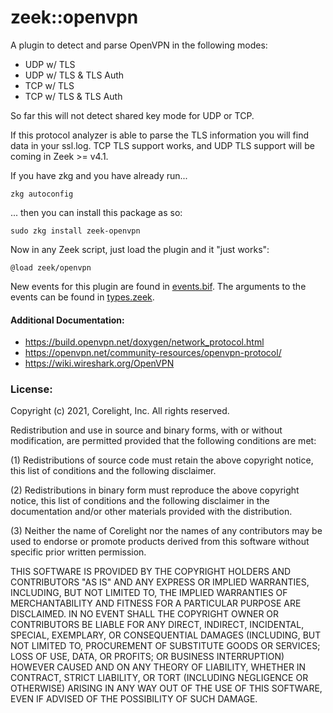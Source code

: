 
zeek::openvpn
=================================

A plugin to detect and parse OpenVPN in the following modes:

- UDP w/ TLS
- UDP w/ TLS & TLS Auth
- TCP w/ TLS
- TCP w/ TLS & TLS Auth

So far this will not detect shared key mode for UDP or TCP.

If this protocol analyzer is able to parse the TLS information
you will find data in your ssl.log.  TCP TLS support works,
and UDP TLS support will be coming in Zeek >= v4.1.

If you have zkg and you have already run...

```
zkg autoconfig
```

... then you can install this package as so:

```
sudo zkg install zeek-openvpn
```

Now in any Zeek script, just load the plugin and it "just works":

```
@load zeek/openvpn
```

New events for this plugin are found in [events.bif](src/events.bif).
The arguments to the events can be found in [types.zeek](scripts/types.zeek).

#### Additional Documentation:

- https://build.openvpn.net/doxygen/network_protocol.html
- https://openvpn.net/community-resources/openvpn-protocol/
- https://wiki.wireshark.org/OpenVPN

### License:

Copyright (c) 2021, Corelight, Inc. All rights reserved.

Redistribution and use in source and binary forms, with or without
modification, are permitted provided that the following conditions are
met:

(1) Redistributions of source code must retain the above copyright
    notice, this list of conditions and the following disclaimer.

(2) Redistributions in binary form must reproduce the above copyright
    notice, this list of conditions and the following disclaimer in
    the documentation and/or other materials provided with the
    distribution.

(3) Neither the name of Corelight nor the names of any contributors
    may be used to endorse or promote products derived from this
    software without specific prior written permission.

THIS SOFTWARE IS PROVIDED BY THE COPYRIGHT HOLDERS AND CONTRIBUTORS
"AS IS" AND ANY EXPRESS OR IMPLIED WARRANTIES, INCLUDING, BUT NOT
LIMITED TO, THE IMPLIED WARRANTIES OF MERCHANTABILITY AND FITNESS FOR
A PARTICULAR PURPOSE ARE DISCLAIMED. IN NO EVENT SHALL THE COPYRIGHT
OWNER OR CONTRIBUTORS BE LIABLE FOR ANY DIRECT, INDIRECT, INCIDENTAL,
SPECIAL, EXEMPLARY, OR CONSEQUENTIAL DAMAGES (INCLUDING, BUT NOT
LIMITED TO, PROCUREMENT OF SUBSTITUTE GOODS OR SERVICES; LOSS OF USE,
DATA, OR PROFITS; OR BUSINESS INTERRUPTION) HOWEVER CAUSED AND ON ANY
THEORY OF LIABILITY, WHETHER IN CONTRACT, STRICT LIABILITY, OR TORT
(INCLUDING NEGLIGENCE OR OTHERWISE) ARISING IN ANY WAY OUT OF THE USE
OF THIS SOFTWARE, EVEN IF ADVISED OF THE POSSIBILITY OF SUCH DAMAGE.